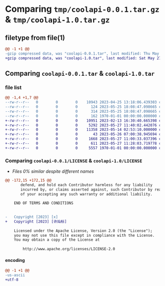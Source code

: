 # Comparing `tmp/coolapi-0.0.1.tar.gz` & `tmp/coolapi-1.0.tar.gz`

## filetype from file(1)

```diff
@@ -1 +1 @@
-gzip compressed data, was "coolapi-0.0.1.tar", last modified: Thu May 25 18:08:51 2023, max compression
+gzip compressed data, was "coolapi-1.0.tar", last modified: Sat May 27 11:54:59 2023, max compression
```

## Comparing `coolapi-0.0.1.tar` & `coolapi-1.0.tar`

### file list

```diff
@@ -1,4 +1,7 @@
--rw-r--r--   0        0        0    10943 2023-04-25 13:18:06.439303 coolapi-0.0.1/LICENSE
--rw-r--r--   0        0        0      124 2023-05-25 18:08:47.098665 coolapi-0.0.1/coolapi.py
--rw-r--r--   0        0        0      314 2023-05-25 18:08:47.098665 coolapi-0.0.1/pyproject.toml
--rw-r--r--   0        0        0      162 1970-01-01 00:00:00.000000 coolapi-0.0.1/PKG-INFO
+-rw-r--r--   0        0        0    10951 2023-02-13 16:30:40.665398 coolapi-1.0/LICENSE
+-rw-r--r--   0        0        0     5292 2023-05-27 11:40:02.442076 coolapi-1.0/README.md
+-rw-r--r--   0        0        0    11358 2023-05-14 02:53:10.000000 coolapi-1.0/coolapi/Licenses of dependent packages/tornado/LICENSE
+-rw-r--r--   0        0        0       43 2023-05-26 07:00:38.945694 coolapi-1.0/coolapi/__init__.py
+-rw-r--r--   0        0        0     1668 2023-05-27 11:00:33.037396 coolapi-1.0/coolapi/_coolapi.py
+-rw-r--r--   0        0        0      611 2023-05-27 11:28:03.719778 coolapi-1.0/pyproject.toml
+-rw-r--r--   0        0        0     5557 1970-01-01 00:00:00.000000 coolapi-1.0/PKG-INFO
```

### Comparing `coolapi-0.0.1/LICENSE` & `coolapi-1.0/LICENSE`

 * *Files 0% similar despite different names*

```diff
@@ -172,15 +172,15 @@
       defend, and hold each Contributor harmless for any liability
       incurred by, or claims asserted against, such Contributor by reason
       of your accepting any such warranty or additional liability.
 
    END OF TERMS AND CONDITIONS
    
 
-   Copyright [2023] [x]
+   Copyright [2023] [许灿标]
 
    Licensed under the Apache License, Version 2.0 (the "License");
    you may not use this file except in compliance with the License.
    You may obtain a copy of the License at
 
        http://www.apache.org/licenses/LICENSE-2.0
```

#### encoding

```diff
@@ -1 +1 @@
-us-ascii
+utf-8
```

